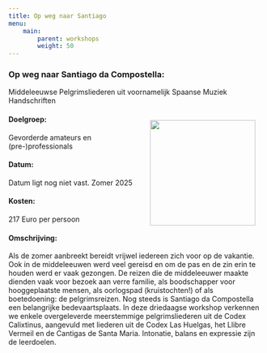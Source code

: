 ```yaml
---
title: Op weg naar Santiago
menu:
    main:
        parent: workshops
        weight: 50
---
```

### Op weg naar Santiago da Compostella: 
Middeleeuwse Pelgrimsliederen uit voornamelijk Spaanse Muziek Handschriften

<img src="../images/Congaudeant.jpeg" style="width: 13rem; float: right; margin:1rem">

#### Doelgroep:
Gevorderde amateurs en (pre-)professionals
#### Datum:
Datum ligt nog niet vast. Zomer 2025 
#### Kosten: 
217 Euro per persoon
#### Omschrijving:
Als de zomer aanbreekt bereidt vrijwel iedereen zich voor op de vakantie. Ook in de middeleeuwen werd veel gereisd en om de pas en de zin erin te houden werd er vaak gezongen. De reizen die de middeleeuwer maakte dienden vaak voor bezoek aan verre familie, als boodschapper voor hooggeplaatste mensen, als oorlogspad (kruistochten!) of als boetedoening: de pelgrimsreizen. Nog steeds is Santiago da Compostella een belangrijke bedevaartsplaats. In deze driedaagse workshop verkennen we enkele overgeleverde meerstemmige pelgrimsliederen uit de Codex Calixtinus, aangevuld met liederen uit de Codex Las Huelgas, het Llibre Vermeil en de Cantigas de Santa Maria. Intonatie, balans en expressie zijn de leerdoelen.